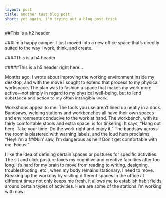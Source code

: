 ```yaml
---
layout: post
title: another test blog post
short: yet again, i'm trying out a blog post trick
---
```


##This is a h2 header

###I’m a happy camper. I just moved into a new office space that’s directly suited to the way I work, think, and create.

####This is a h4 header

#####This is a h5 header right here…

Months ago, I wrote about improving the working environment inside my desktop, and with the move I sought to extend that process to my physical workspace. The plan was to fashion a space that makes my work more active—not simply in regard to my physical well-being, but to lend substance and action to my often intangible work.

Workshops appeal to me. The tools you use aren’t lined up neatly in a dock. Bandsaws, welding stations and workbenches all have their own spaces and  environments conducive to the work at hand. The workbench, with its fairly comfortable stools and extra space, is for tinkering. It says, “Hang out here. Take your time. Do the work right and enjoy it.” The bandsaw across the room is plastered with warning labels, and the loud hum proclaims, “Hey! I’m a f#©kin’ saw, I’m dangerous as hell! Don’t get comfortable with me. Focus.”

I like the idea of defining certain spaces or postures for specific activities. The sit and click posture taxes my cognitive and creative faculties after too long. It’s hard for my brain to move from reading to writing, designing, troubleshooting, etc., when my body remains stationary. I need to move. Breaking up the workday by visiting different spaces in the office at different times not only keeps me fresh, it allows me to establish habit fields around certain types of activities. Here are some of the stations I’m working with now: